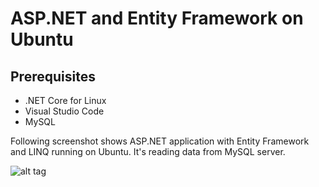 # ASP.NET and Entity Framework on Ubuntu

## Prerequisites
* .NET Core for Linux
* Visual Studio Code
* MySQL

Following screenshot shows ASP.NET application with Entity Framework and LINQ running on Ubuntu. It's reading data from MySQL server.

![alt tag](https://github.com/WorkplaceX/Research/blob/master/ASP.NET%20Ubuntu/Doc/ScreenshotUbuntu.png)
           
